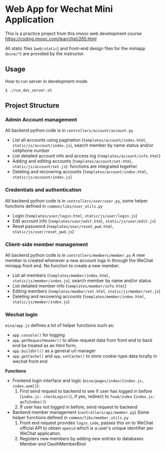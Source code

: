 # Web App for Wechat Mini Application

This is a practice project from this imooc web development course 
https://coding.imooc.com/learn/list/265.html

All static files (`web/static`) and front-end design files for the 
miniapp (`mina/*`) are provided by the instructor.

## Usage

How to run server in development mode

`$ ./run_dev_server.sh`

## Project Structure

### Admin Account management 
All backend python code is in `controllers/account/account.py`

- List all accounts using pagination (`templates/account/index.html`, `static/js/account/index.js`), search member by name
    status and/or cellphone number
- List detailed account info and access log (`templates/account/info.html`)
- Adding and editing accounts (`templates/account/set.html`, `static/js/account/set.js`): functions are integrated together
- Deleting and recovering accounts (`templates/account/index.html`, `static/js/account/index.js`)

### Credentials and authentication
All backend python code is in `controllers/user/user.py`, some helper functions defined in `common/libs/user_utils.py`

- Login (`templates/user/login.html`, `static/js/user/login.js`)
- Edit account info (`templates/user/edit.html`, `static/js/user/edit.js`)
- Reset password (`templates/user/reset_pwd.html`, `static/js/user/reset_pwd.js`)

### Client-side member management
All backend python code is in `controllers/members/member.py`
A new member is created whenever a new account logs in through the WeChat miniapp front end. No function to create a 
new member.

- List all members (`templates/member/index.html`, `static/js/member/index.js`), search member by name and/or status
- List detailed member info (`templates/member/info.html`)
- Editing members (`templates/member/set.html`, `static/js/member/set.js`)
- Deleting and recovering accounts (`templates/member/index.html`, `static/js/member/index.js`)


### Wechat login

`mina/app.js` defines a lot of helper functions such as:
- `app.console()` for logging
- `app.getRequestHeader()` to allow request data from front end to back end be treated as an html form, 
- `app.buildUrl()` as a general url manager
- `app.getCache()` and `app.setCache()` to store cookie-type data locally in wechat front end

**Functions**

- Frontend login interface and logic (`mina/pages/index/{index.js, index.wxml}`):
    1. First send request to backend to see if user has logged in before (`index.js: checkLogin()`), if yes, redirect to
    `food/index` (`index.js: goToIndex()`)
    2. If user has not logged in before, send request to backend
- Backend member management (`controllers/api/member.py`)
    Some helper functions defined in `common/libs/member_utils.py`
    1. Front end request provides `login_code`, passes this on to WeChat official API to obtain `openid` which is a 
    user's unique identifier per WeChat application.
    2. Registers new members by adding new entries to databases Member and OauthMemberBind